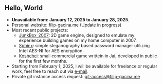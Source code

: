 ## Hello, World
- **Unavailable from: January 12, 2025 to January 28, 2025**.
- Personal website: [filip-gacina.me](https://www.filip-gacina.me) (Update in progress)
- Most recent public projects:
  * [JunkBox_2007](https://www.github.com/0xfeefee/JunkBox_2007): 2D game engine, designed to emulate my experience building games on my home computer in 2007.
  * [Sphinx](https://www.github.com/0xfeefee/Sphinx): simple steganography based password manager utilizing Intel AES-NI for AES encryption.
  * [Koshchei](https://github.com/0xfeefee/Koshchei): small commercial game writtein in Jai, developed in public for the first few months.
- Starting from February 1, 2025, I will be available for freelance or regular work, feel free to reach out via [e-mail](mailto:contact@filip-gacina.me).
- Private git instance access request: [git-access@filip-gacina.me](mailto:git-access@filip-gacina.me)
